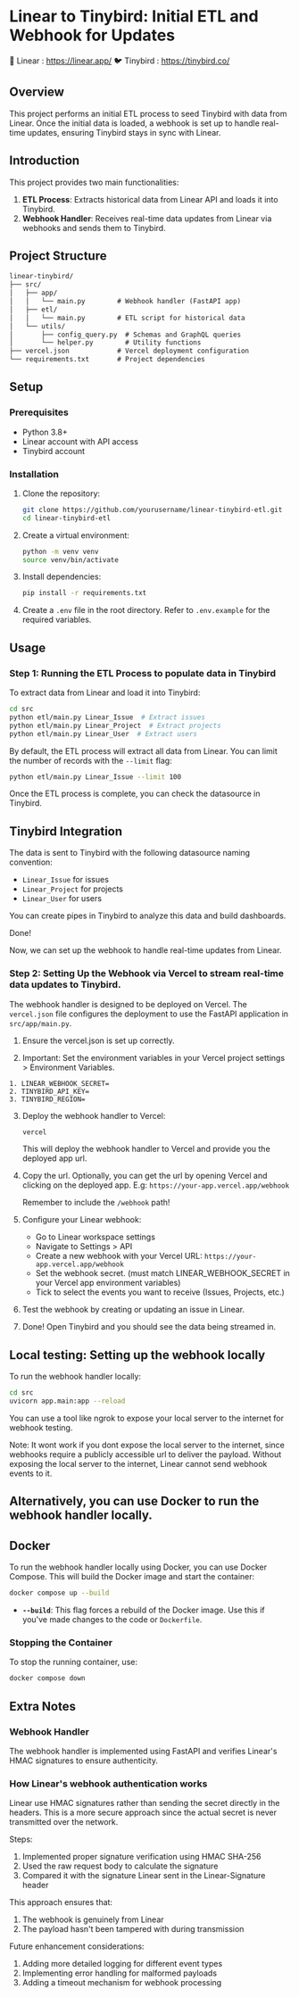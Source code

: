 # Linear to Tinybird: Initial ETL and Webhook for Updates
🔵 Linear : https://linear.app/
🐦 Tinybird : https://tinybird.co/

## Overview

This project performs an initial ETL process to seed Tinybird with data from Linear. Once the initial data is loaded, a webhook is set up to handle real-time updates, ensuring Tinybird stays in sync with Linear.

## Introduction

This project provides two main functionalities:
1. **ETL Process**: Extracts historical data from Linear API and loads it into Tinybird.
2. **Webhook Handler**: Receives real-time data updates from Linear via webhooks and sends them to Tinybird.

## Project Structure

```README.md
linear-tinybird/
├── src/
│   ├── app/
│   │   └── main.py        # Webhook handler (FastAPI app)
│   ├── etl/
│   │   └── main.py        # ETL script for historical data
│   └── utils/
│       ├── config_query.py  # Schemas and GraphQL queries
│       └── helper.py        # Utility functions
├── vercel.json            # Vercel deployment configuration
└── requirements.txt       # Project dependencies
```

## Setup

### Prerequisites

- Python 3.8+
- Linear account with API access
- Tinybird account

### Installation

1. Clone the repository:
   ```bash
   git clone https://github.com/yourusername/linear-tinybird-etl.git
   cd linear-tinybird-etl
   ```
2. Create a virtual environment:
   ```bash
   python -m venv venv
   source venv/bin/activate
   ```
3. Install dependencies:
   ```bash
   pip install -r requirements.txt
   ```
4. Create a `.env` file in the root directory. Refer to `.env.example` for the required variables.

## Usage

### Step 1: Running the ETL Process to populate data in Tinybird

To extract data from Linear and load it into Tinybird:

```bash
cd src
python etl/main.py Linear_Issue  # Extract issues
python etl/main.py Linear_Project  # Extract projects
python etl/main.py Linear_User  # Extract users
```

By default, the ETL process will extract all data from Linear. 
You can limit the number of records with the `--limit` flag:

```bash
python etl/main.py Linear_Issue --limit 100
```
Once the ETL process is complete, you can check the datasource in Tinybird.

## Tinybird Integration

The data is sent to Tinybird with the following datasource naming convention:
- `Linear_Issue` for issues
- `Linear_Project` for projects
- `Linear_User` for users

You can create pipes in Tinybird to analyze this data and build dashboards.

Done!

Now, we can set up the webhook to handle real-time updates from Linear.

### Step 2: Setting Up the Webhook via Vercel to stream real-time data updates to Tinybird.

The webhook handler is designed to be deployed on Vercel. The `vercel.json` file configures the deployment to use the FastAPI application in `src/app/main.py`.

1. Ensure the vercel.json is set up correctly.

2. Important: Set the environment variables in your Vercel project settings > Environment Variables.
```
1. LINEAR_WEBHOOK_SECRET=
2. TINYBIRD_API_KEY=
3. TINYBIRD_REGION=
```

3. Deploy the webhook handler to Vercel:
   ```bash
   vercel
   ```
   This will deploy the webhook handler to Vercel and provide you the deployed app url.

4. Copy the url. Optionally, you can get the url by opening Vercel and clicking on the deployed app.
    E.g: `https://your-app.vercel.app/webhook`
    
    Remember to include the `/webhook` path!

5. Configure your Linear webhook:
   - Go to Linear workspace settings
   - Navigate to Settings > API
   - Create a new webhook with your Vercel URL: `https://your-app.vercel.app/webhook`
   - Set the webhook secret. (must match LINEAR_WEBHOOK_SECRET in your Vercel app environment variables)
   - Tick to select the events you want to receive (Issues, Projects, etc.)

6. Test the webhook by creating or updating an issue in Linear.

7. Done! Open Tinybird and you should see the data being streamed in.

## Local testing: Setting up the webhook locally

To run the webhook handler locally:

```bash
cd src
uvicorn app.main:app --reload
```
You can use a tool like ngrok to expose your local server to the internet for webhook testing. 

Note: It wont work if you dont expose the local server to the internet, since webhooks require a publicly accessible url to deliver the payload. Without exposing the local server to the internet, Linear cannot send webhook events to it.

## Alternatively, you can use Docker to run the webhook handler locally.

## Docker
To run the webhook handler locally using Docker, you can use Docker Compose. This will build the Docker image and start the container:

```bash
docker compose up --build
```

- **`--build`**: This flag forces a rebuild of the Docker image. Use this if you've made changes to the code or `Dockerfile`.

### Stopping the Container

To stop the running container, use:

```bash
docker compose down
``` 
## Extra Notes

### Webhook Handler

The webhook handler is implemented using FastAPI and verifies Linear's HMAC signatures to ensure authenticity.

### How Linear's webhook authentication works
Linear use HMAC signatures rather than sending the secret directly in the headers. This is a more secure approach since the actual secret is never transmitted over the network.

Steps:
1. Implemented proper signature verification using HMAC SHA-256
2. Used the raw request body to calculate the signature
3. Compared it with the signature Linear sent in the Linear-Signature header

This approach ensures that:
1. The webhook is genuinely from Linear
2. The payload hasn't been tampered with during transmission

Future enhancement considerations:
1. Adding more detailed logging for different event types
2. Implementing error handling for malformed payloads
3. Adding a timeout mechanism for webhook processing

